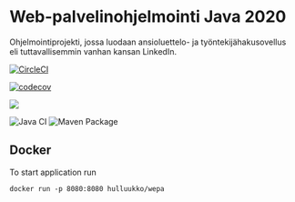 # Web-palvelinohjelmointi Java 2020

Ohjelmointiprojekti, jossa luodaan ansioluettelo- ja työntekijähakusovellus eli tuttavallisemmin vanhan kansan LinkedIn.

[![CircleCI](https://circleci.com/gh/it-innoo/linkedin.svg?style=svg)](https://circleci.com/gh/it-innoo/linkedin)



[![codecov](https://codecov.io/gh/it-innoo/linkedin/branch/master/graph/badge.svg)](https://codecov.io/gh/it-innoo/linkedin)

<a href="https://codeclimate.com/github/it-innoo/linkedin/maintainability"><img src="https://api.codeclimate.com/v1/badges/ed133446a76af6d4dc6c/maintainability" /></a>

![Java CI](https://github.com/it-innoo/linkedin/workflows/Java%20CI/badge.svg)
![Maven Package](https://github.com/it-innoo/linkedin/workflows/Maven%20Package/badge.svg)

## Docker

To start application run
````
docker run -p 8080:8080 hulluukko/wepa
````
